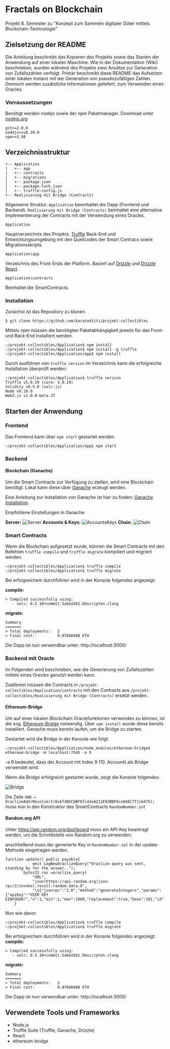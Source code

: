 # Fractals on Blockchain
Projekt 6. Semester zu "Konzept zum Sammeln digitaler Güter mittels Blockchain-Technologie"

## Zielsetzung der README

Die Anleitung beschreibt das Kopieren des Projekts sowie das Starten der Anwendung auf einer lokalen Maschine. Wie in der Dokumentation (Wiki) beschrieben, wurden während des Projekts zwei Ansätze zur Generation von Zufallszahlen verfolgt.
Primär beschreibt diese README das Aufsetzen einer lokalen Instanz mit der Generation von pseudozufälligen Zahlen. Dennoch werden zusätzliche Informationen geliefert, zum Verwenden eines Oracles.

### Vorraussetzungen

Benötigt werden nodejs sowie der npm Paketmanager.
Download unter [nodejs.org](https://nodejs.org/en/)

```
git>=2.0.0
nodejs>=v8.10.0
npm>=3.50
```

## Verzeichnisstruktur
```
+-- Application
|   +-- app
|   +-- contracts
|   +-- migrations
|   +-- package.json
|   +-- package-lock.json
|   +-- truffle-config.js
+-- Realisierung mit Bridge (Contracts)
```
Allgemeine Struktur. `Application` beeinhaltet die Dapp (Frontend und Backend).
 `Realisierung mit Bridge (Contracts)` beinhaltet eine alternative Implementierung der Contracts mit der Verwendung eines Oracles.
```
Application
```
Hauptverzeichnis des Projekts. [Truffle](https://www.trufflesuite.com/)  Back-End und Entwicklungsumgebung mit den Quellcodes der Smart Contracs sowie Migrationsskripts.
```
Application\app
```
Verzeichnis des Front-Ends der Platform. Basiert auf [Drizzle](https://github.com/trufflesuite/drizzle) und [Drizzle React](https://github.com/trufflesuite/drizzle-react).
```
Application\contracts
```
Beinhaltet die SmartContracts.

### Installation

Zunächst ist das Repository zu klonen.
```
$ git clone https://github.com/karateditti/projekt-collectibles
```
Mittels npm müssen die benötigten Paketabhängigkeit jeweils für das Front- und Back-End installiert werden.

```
~/projekt-collectibles/Application$ npm install 
~/projekt-collectibles/Application$ npm install -g truffle
~/projekt-collectibles/Application/app$ npm install 
```

Durch ausführen von `truffle version` im Verzeichnis kann die erfolgreiche Installation überprüft werden:

```
~/projekt-collectibles/Application$ truffle version
Truffle v5.0.19 (core: 5.0.19)
Solidity v0.5.0 (solc-js)
Node v8.10.0
Web3.js v1.0.0-beta.37
```

## Starten der Anwendung
### Frontend
Das Frontend kann über `npm start` gestartet werden.
```
~/projekt-collectibles/Application/app$ npm start
```
### Backend
#### Blockchain (Ganache)
Um die Smart Contracts zur Verfügung zu stellen, wird eine Blockchain benötigt.
Lokal kann diese über [Ganache](https://www.trufflesuite.com/ganache) erzeugt werden.

Eine Anleitung zur Installation von Ganache ist hier zu finden: [Ganache Installation](https://www.trufflesuite.com/docs/ganache/quickstart).

Empfohlene Einstellungen in Ganache: 

**Server:**
![Server](https://github.com/karateditti/projekt-collectibles/blob/master/imgWiki/ganache_screenshot1.PNG)
**Accounts & Keys:**
![AccountsKeys](https://github.com/karateditti/projekt-collectibles/blob/master/imgWiki/ganache_screenshot2.PNG)
**Chain:**
![Chain](https://github.com/karateditti/projekt-collectibles/blob/master/imgWiki/ganache_screenshot3.PNG)

### Smart Contracts
Wenn die Blockchain aufgesetzt wurde, können die Smart Contracts mit den Befehlen `truffle compile` und `truffle migrate` kompiliert und migriert werden.
```
~/projekt-collectibles/Application$ truffle compile
~/projekt-collectibles/Application$ truffle migrate
```

Bei erfolgreichem durchführen wird in der Konsole folgendes angezeigt:

**compile:**
```
> Compiled successfully using:
   - solc: 0.5.10+commit.5a6ea5b1.Emscripten.clang
```

**migrate:**
```
Summary
=======
> Total deployments:   2
> Final cost:          0.07680498 ETH
```
Die Dapp ist nun verwendbar unter: http://localhost:3000/

### Backend mit Oracle
Im Folgenden wird beschrieben, wie die Generierung von Zufallszahlen mittels eines Oracles genutzt werden kann.

Zuallerest müssen die Contracts in `/projekt-collectibles/Application/contracts` mit den Contracts aus `/projekt-collectibles/Realisierung mit Bridge (Contracts)` ersetzt werden.


#### Ethereum-Bridge
Um auf einer lokalen Blockchain Oraclefunktionen verwenden zu können, ist die sog. [Ethereum-Bridge](https://github.com/provable-things/ethereum-bridge) notwendig.
Über `npm install` wurde diese bereits installiert.
Ganache muss bereits laufen, um die Bridge zu starten.

Gestartet wird die Bridge in der Konsole wie folgt:

```
~/projekt-collectibles/Application/node_modules/ethereum-bridge$ ethereum-bridge -H localhost:7545 -a 9
```

-a 9 bedeutet, dass der Account mit Index 9 (10. Account) als Bridge verwendet wird.

Wenn die Bridge erfolgreich gestartet wurde, zeigt die Konsole folgendes:

![Bridge](https://github.com/karateditti/projekt-collectibles/blob/master/imgWiki/bridge_screenshot.PNG)

Die Zeile `OAR = OraclizeAddrResolverI(0x6f485C8BF6fc43eA212E93BBF8ce046C7f1cb475);` muss nun in den Konstruktor des SmartContracts `RandomNumber.sol `

#### Random.org API

Unter https://api.random.org/dashboard muss ein API-Key beantragt werden, um die Schnittstelle von Random.org zu verwenden.

anschließend muss der generierte Key in `RandomNumber.sol` in der update-Methode eingetragen werden.
```
function update() public payable{
            emit LogNewOraclizeQuery("Oraclize query was sent, standing by for the answer..");
        bytes32 res =oraclize_query(
            "URL",
            "json(https://api.random.org/json-rpc/2/invoke).result.random.data.0",
            '\n{"jsonrpc":"2.0","method":"generateIntegers","params":{"apiKey":"HIER KEY EINFÜGEN!","n":1,"min":1,"max":1000,"replacement":true,"base":10},"id":2994}');
    }
```

Nun wie davor:

```
~/projekt-collectibles/Application$ truffle compile
~/projekt-collectibles/Application$ truffle migrate
```

Bei erfolgreichem durchführen wird in der Konsole folgendes angezeigt:
**compile:**
```
> Compiled successfully using:
   - solc: 0.5.10+commit.5a6ea5b1.Emscripten.clang
```

**migrate:**
```
Summary
=======
> Total deployments:   2
> Final cost:          0.07680498 ETH
```
Die Dapp ist nun verwendbar unter: http://localhost:3000/

## Verwendete Tools und Frameworks
* Node.js 
* Truffle Suite (Truffle, Ganache, Drizzle)
* React
* ethereum-bridge
